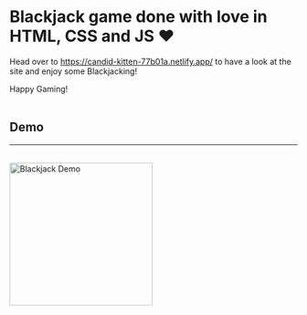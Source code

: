 # Blackjack game done with love in HTML, CSS and JS ❤️

Head over to https://candid-kitten-77b01a.netlify.app/ to have a look at the site and enjoy some Blackjacking!

Happy Gaming!
<br>
<br>

## Demo
----------------------
<br>
<img src="./assets/blackjack.gif" alt="Blackjack Demo" width="250">

